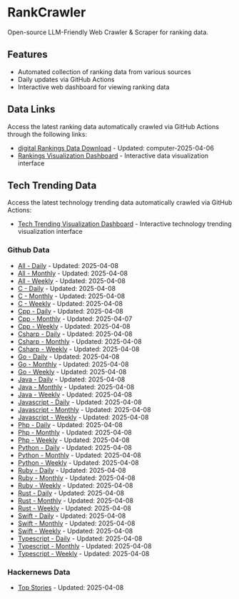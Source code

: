 # RankCrawler

Open-source LLM-Friendly Web Crawler & Scraper for ranking data.

## Features

* Automated collection of ranking data from various sources
* Daily updates via GitHub Actions
* Interactive web dashboard for viewing ranking data


## Data Links

Access the latest ranking data automatically crawled via GitHub Actions through the following links:

* [digital Rankings Data Download](https://github.com/chenjy16/RankCrawler/blob/main/data/1688/digital_computer_2025-04-06.json) - Updated: computer-2025-04-06
* [Rankings Visualization Dashboard](https://chenjy16.github.io/RankCrawler/1688_rankings.html) - Interactive data visualization interface




## Tech Trending Data

Access the latest technology trending data automatically crawled via GitHub Actions:

* [Tech Trending Visualization Dashboard](https://chenjy16.github.io/RankCrawler/tech_trending.html) - Interactive technology trending visualization interface

### Github Data

* [All - Daily](https://github.com/chenjy16/RankCrawler/blob/main/data/github/github_all_daily_2025-04-08.json) - Updated: 2025-04-08
* [All - Monthly](https://github.com/chenjy16/RankCrawler/blob/main/data/github/github_all_monthly_2025-04-08.json) - Updated: 2025-04-08
* [All - Weekly](https://github.com/chenjy16/RankCrawler/blob/main/data/github/github_all_weekly_2025-04-08.json) - Updated: 2025-04-08
* [C - Daily](https://github.com/chenjy16/RankCrawler/blob/main/data/github/github_c_daily_2025-04-08.json) - Updated: 2025-04-08
* [C - Monthly](https://github.com/chenjy16/RankCrawler/blob/main/data/github/github_c_monthly_2025-04-08.json) - Updated: 2025-04-08
* [C - Weekly](https://github.com/chenjy16/RankCrawler/blob/main/data/github/github_c_weekly_2025-04-08.json) - Updated: 2025-04-08
* [Cpp - Daily](https://github.com/chenjy16/RankCrawler/blob/main/data/github/github_cpp_daily_2025-04-08.json) - Updated: 2025-04-08
* [Cpp - Monthly](https://github.com/chenjy16/RankCrawler/blob/main/data/github/github_cpp_monthly_2025-04-07.json) - Updated: 2025-04-07
* [Cpp - Weekly](https://github.com/chenjy16/RankCrawler/blob/main/data/github/github_cpp_weekly_2025-04-08.json) - Updated: 2025-04-08
* [Csharp - Daily](https://github.com/chenjy16/RankCrawler/blob/main/data/github/github_csharp_daily_2025-04-08.json) - Updated: 2025-04-08
* [Csharp - Monthly](https://github.com/chenjy16/RankCrawler/blob/main/data/github/github_csharp_monthly_2025-04-08.json) - Updated: 2025-04-08
* [Csharp - Weekly](https://github.com/chenjy16/RankCrawler/blob/main/data/github/github_csharp_weekly_2025-04-08.json) - Updated: 2025-04-08
* [Go - Daily](https://github.com/chenjy16/RankCrawler/blob/main/data/github/github_go_daily_2025-04-08.json) - Updated: 2025-04-08
* [Go - Monthly](https://github.com/chenjy16/RankCrawler/blob/main/data/github/github_go_monthly_2025-04-08.json) - Updated: 2025-04-08
* [Go - Weekly](https://github.com/chenjy16/RankCrawler/blob/main/data/github/github_go_weekly_2025-04-08.json) - Updated: 2025-04-08
* [Java - Daily](https://github.com/chenjy16/RankCrawler/blob/main/data/github/github_java_daily_2025-04-08.json) - Updated: 2025-04-08
* [Java - Monthly](https://github.com/chenjy16/RankCrawler/blob/main/data/github/github_java_monthly_2025-04-08.json) - Updated: 2025-04-08
* [Java - Weekly](https://github.com/chenjy16/RankCrawler/blob/main/data/github/github_java_weekly_2025-04-08.json) - Updated: 2025-04-08
* [Javascript - Daily](https://github.com/chenjy16/RankCrawler/blob/main/data/github/github_javascript_daily_2025-04-08.json) - Updated: 2025-04-08
* [Javascript - Monthly](https://github.com/chenjy16/RankCrawler/blob/main/data/github/github_javascript_monthly_2025-04-08.json) - Updated: 2025-04-08
* [Javascript - Weekly](https://github.com/chenjy16/RankCrawler/blob/main/data/github/github_javascript_weekly_2025-04-08.json) - Updated: 2025-04-08
* [Php - Daily](https://github.com/chenjy16/RankCrawler/blob/main/data/github/github_php_daily_2025-04-08.json) - Updated: 2025-04-08
* [Php - Monthly](https://github.com/chenjy16/RankCrawler/blob/main/data/github/github_php_monthly_2025-04-08.json) - Updated: 2025-04-08
* [Php - Weekly](https://github.com/chenjy16/RankCrawler/blob/main/data/github/github_php_weekly_2025-04-08.json) - Updated: 2025-04-08
* [Python - Daily](https://github.com/chenjy16/RankCrawler/blob/main/data/github/github_python_daily_2025-04-08.json) - Updated: 2025-04-08
* [Python - Monthly](https://github.com/chenjy16/RankCrawler/blob/main/data/github/github_python_monthly_2025-04-08.json) - Updated: 2025-04-08
* [Python - Weekly](https://github.com/chenjy16/RankCrawler/blob/main/data/github/github_python_weekly_2025-04-08.json) - Updated: 2025-04-08
* [Ruby - Daily](https://github.com/chenjy16/RankCrawler/blob/main/data/github/github_ruby_daily_2025-04-08.json) - Updated: 2025-04-08
* [Ruby - Monthly](https://github.com/chenjy16/RankCrawler/blob/main/data/github/github_ruby_monthly_2025-04-08.json) - Updated: 2025-04-08
* [Ruby - Weekly](https://github.com/chenjy16/RankCrawler/blob/main/data/github/github_ruby_weekly_2025-04-08.json) - Updated: 2025-04-08
* [Rust - Daily](https://github.com/chenjy16/RankCrawler/blob/main/data/github/github_rust_daily_2025-04-08.json) - Updated: 2025-04-08
* [Rust - Monthly](https://github.com/chenjy16/RankCrawler/blob/main/data/github/github_rust_monthly_2025-04-08.json) - Updated: 2025-04-08
* [Rust - Weekly](https://github.com/chenjy16/RankCrawler/blob/main/data/github/github_rust_weekly_2025-04-08.json) - Updated: 2025-04-08
* [Swift - Daily](https://github.com/chenjy16/RankCrawler/blob/main/data/github/github_swift_daily_2025-04-08.json) - Updated: 2025-04-08
* [Swift - Monthly](https://github.com/chenjy16/RankCrawler/blob/main/data/github/github_swift_monthly_2025-04-08.json) - Updated: 2025-04-08
* [Swift - Weekly](https://github.com/chenjy16/RankCrawler/blob/main/data/github/github_swift_weekly_2025-04-08.json) - Updated: 2025-04-08
* [Typescript - Daily](https://github.com/chenjy16/RankCrawler/blob/main/data/github/github_typescript_daily_2025-04-08.json) - Updated: 2025-04-08
* [Typescript - Monthly](https://github.com/chenjy16/RankCrawler/blob/main/data/github/github_typescript_monthly_2025-04-08.json) - Updated: 2025-04-08
* [Typescript - Weekly](https://github.com/chenjy16/RankCrawler/blob/main/data/github/github_typescript_weekly_2025-04-08.json) - Updated: 2025-04-08

### Hackernews Data

* [Top Stories](https://github.com/chenjy16/RankCrawler/blob/main/data/hackernews/hackernews_top_2025-04-08.json) - Updated: 2025-04-08



